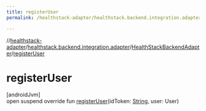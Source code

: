 ```yaml
---
title: registerUser
permalink: /healthstack-adapter/healthstack.backend.integration.adapter/-health-stack-backend-adapter/register-user.html

---
```

//[healthstack-adapter](../../../index.html)/[healthstack.backend.integration.adapter](../index.html)/[HealthStackBackendAdapter](index.html)/[registerUser](register-user.html)



# registerUser



[androidJvm]\
open suspend override fun [registerUser](register-user.html)(idToken: [String](https://kotlinlang.org/api/latest/jvm/stdlib/kotlin/-string/index.html), user: User)




